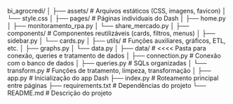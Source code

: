 bi_agrocredi/
│
├── assets/                # Arquivos estáticos (CSS, imagens, favicon)
│   └── style.css
│
├── pages/                 # Páginas individuais do Dash
│   ├── home.py
│   ├── monitoramento_rpa.py
│   └── share_mercado.py
│
├── components/            # Componentes reutilizáveis (cards, filtros, menus)
│   ├── sidebar.py
│   └── cards.py
│
├── utils/                 # Funções auxiliares, gráficos, ETL, etc.
│   ├── graphs.py
│   └── data.py
│
├── data/          # <<<< Pasta para conexão, queries e tratamento de dados
│   ├── connection.py      # Conexão com o banco de dados
│   ├── queries.py         # SQLs organizadas
│   └── transform.py       # Funções de tratamento, limpeza, transformação
│
├── app.py                 # Inicialização do app Dash
├── index.py               # Roteamento principal entre páginas
├── requirements.txt       # Dependências do projeto
└── README.md              # Descrição do projeto
